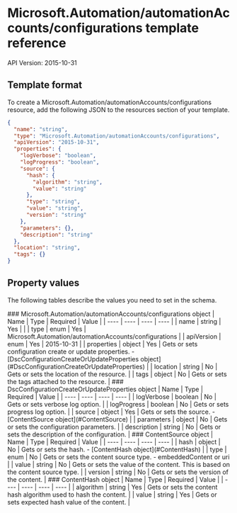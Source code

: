 # Microsoft.Automation/automationAccounts/configurations template reference
API Version: 2015-10-31
## Template format

To create a Microsoft.Automation/automationAccounts/configurations resource, add the following JSON to the resources section of your template.

```json
{
  "name": "string",
  "type": "Microsoft.Automation/automationAccounts/configurations",
  "apiVersion": "2015-10-31",
  "properties": {
    "logVerbose": "boolean",
    "logProgress": "boolean",
    "source": {
      "hash": {
        "algorithm": "string",
        "value": "string"
      },
      "type": "string",
      "value": "string",
      "version": "string"
    },
    "parameters": {},
    "description": "string"
  },
  "location": "string",
  "tags": {}
}
```
## Property values

The following tables describe the values you need to set in the schema.

<a id="Microsoft.Automation/automationAccounts/configurations" />
### Microsoft.Automation/automationAccounts/configurations object
|  Name | Type | Required | Value |
|  ---- | ---- | ---- | ---- |
|  name | string | Yes |  |
|  type | enum | Yes | Microsoft.Automation/automationAccounts/configurations |
|  apiVersion | enum | Yes | 2015-10-31 |
|  properties | object | Yes | Gets or sets configuration create or update properties. - [DscConfigurationCreateOrUpdateProperties object](#DscConfigurationCreateOrUpdateProperties) |
|  location | string | No | Gets or sets the location of the resource. |
|  tags | object | No | Gets or sets the tags attached to the resource. |


<a id="DscConfigurationCreateOrUpdateProperties" />
### DscConfigurationCreateOrUpdateProperties object
|  Name | Type | Required | Value |
|  ---- | ---- | ---- | ---- |
|  logVerbose | boolean | No | Gets or sets verbose log option. |
|  logProgress | boolean | No | Gets or sets progress log option. |
|  source | object | Yes | Gets or sets the source. - [ContentSource object](#ContentSource) |
|  parameters | object | No | Gets or sets the configuration parameters. |
|  description | string | No | Gets or sets the description of the configuration. |


<a id="ContentSource" />
### ContentSource object
|  Name | Type | Required | Value |
|  ---- | ---- | ---- | ---- |
|  hash | object | No | Gets or sets the hash. - [ContentHash object](#ContentHash) |
|  type | enum | No | Gets or sets the content source type. - embeddedContent or uri |
|  value | string | No | Gets or sets the value of the content. This is based on the content source type. |
|  version | string | No | Gets or sets the version of the content. |


<a id="ContentHash" />
### ContentHash object
|  Name | Type | Required | Value |
|  ---- | ---- | ---- | ---- |
|  algorithm | string | Yes | Gets or sets the content hash algorithm used to hash the content. |
|  value | string | Yes | Gets or sets expected hash value of the content. |

